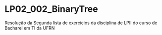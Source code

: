 # LP02_002_BinaryTree
Resolução da Segunda lista de exercícios da disciplina de LPII do curso de Bacharel em TI da UFRN
